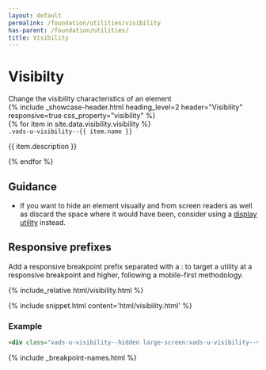 ```yaml
---
layout: default
permalink: /foundation/utilities/visibility
has-parent: /foundation/utilities/
title: Visibility
---
```


# Visibilty

<div class="va-introtext" markdown="1">
Change the visibility characteristics of an element
</div>

<div class="site-showcase">
  {%
    include _showcase-header.html
    heading_level=2
    header="Visibility"
    responsive=true
    css_property="visibility"
  %}
  <div class="vads-l-row">
    {% for item in site.data.visibility.visibility %}
      <div class="vads-l-col--12 site-showcase__col vads-u-display--flex vads-u-flex-direction--column {% if forloop.index == 1 %}vads-u-border-top--0{% endif %}">
        <div>
          <code class="code">.vads-u-visibility--{{ item.name }} </code>
        </div>
        <div>
          <p>{{ item.description }}</p>
        </div>
      </div>
    {% endfor %}
  </div>
</div>

## Guidance

- If you want to hide an element visually and from screen readers as well as discard the space where it would have been, consider using a [display utility](display) instead.


## Responsive prefixes

Add a responsive breakpoint prefix separated with a : to target a utility at a responsive breakpoint and higher, following a mobile-first methodology.

<div class="site-showcase">
{% include_relative html/visibility.html %}
</div>

{% include snippet.html content='html/visibility.html' %}

### Example

```html
<div class="vads-u-visibility--hidden large-screen:vads-u-visibility--visible">
```
{% include _breakpoint-names.html %}
